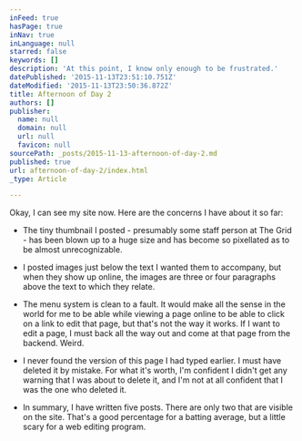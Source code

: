 ```yaml
---
inFeed: true
hasPage: true
inNav: true
inLanguage: null
starred: false
keywords: []
description: 'At this point, I know only enough to be frustrated.'
datePublished: '2015-11-13T23:51:10.751Z'
dateModified: '2015-11-13T23:50:36.872Z'
title: Afternoon of Day 2
authors: []
publisher:
  name: null
  domain: null
  url: null
  favicon: null
sourcePath: _posts/2015-11-13-afternoon-of-day-2.md
published: true
url: afternoon-of-day-2/index.html
_type: Article

---
```

Okay, I can see my site now. Here are the concerns I have about it so far:

* The tiny thumbnail I posted - presumably some staff person at The Grid - has been blown up to a huge size and has become so pixellated as to be almost unrecognizable.
* I posted images just below the text I wanted them to accompany, but when they show up online, the images are three or four paragraphs above the text to which they relate.
* The menu system is clean to a fault. It would make all the sense in the world for me to be able while viewing a page online to be able to click on a link to edit that page, but that's not the way it works. If I want to edit a page, I must back all the way out and come at that page from the backend. Weird.

* I never found the version of this page I had typed earlier. I must have deleted it by mistake. For what it's worth, I'm confident I didn't get any warning that I was about to delete it, and I'm not at all confident that I was the one who deleted it.
* In summary, I have written five posts. There are only two that are visible on the site. That's a good percentage for a batting average, but a little scary for a web editing program.